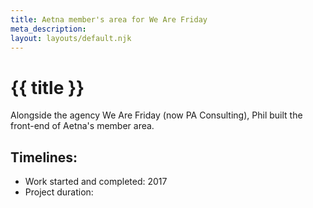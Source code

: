 ```yaml
---
title: Aetna member's area for We Are Friday
meta_description:
layout: layouts/default.njk
---
```


# {{ title }}

Alongside the agency We Are Friday (now PA Consulting), Phil built the front-end of Aetna's member area.

## Timelines:

- Work started and completed: 2017
- Project duration: 